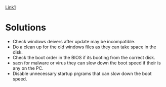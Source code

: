 [Link1](https://www.easeus.com/computer-instruction/how-to-fix-windows-10-slow-boot-after-update.html#:~:text=If%20your%20Windows%2010%20is,drivers%20easily%20with%20one%20click.)
# Solutions 

- Check windows deivers after update may be incompatible.
- Do a clean up for the old windows files as they can take space in the disk.
- Check the boot order in the BIOS if its booting from the correct disk.
- sacn for malware or virus they can slow down the boot speed if their is any on the PC.
- Disable unnecessary startup prgrams that can slow down the boot speed.
